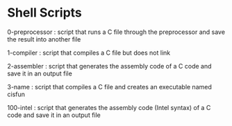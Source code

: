 <h1>Shell Scripts</h1>
<p>0-preprocessor : script that runs a C file through the preprocessor and save the result into another file<br>
<p>1-compiler : script that compiles a C file but does not link<br>
<p>2-assembler : script that generates the assembly code of a C code and save it in an output file<br>
<p>3-name : script that compiles a C file and creates an executable named cisfun<br>
<p>100-intel : script that generates the assembly code (Intel syntax) of a C code and save it in an output file<br>
